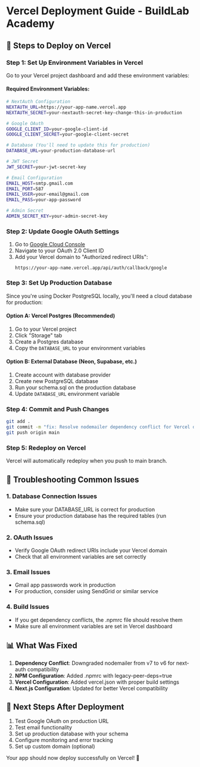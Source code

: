 # Vercel Deployment Guide - BuildLab Academy

## 🚀 Steps to Deploy on Vercel

### Step 1: Set Up Environment Variables in Vercel

Go to your Vercel project dashboard and add these environment variables:

#### Required Environment Variables:

```bash
# NextAuth Configuration
NEXTAUTH_URL=https://your-app-name.vercel.app
NEXTAUTH_SECRET=your-nextauth-secret-key-change-this-in-production

# Google OAuth
GOOGLE_CLIENT_ID=your-google-client-id
GOOGLE_CLIENT_SECRET=your-google-client-secret

# Database (You'll need to update this for production)
DATABASE_URL=your-production-database-url

# JWT Secret
JWT_SECRET=your-jwt-secret-key

# Email Configuration
EMAIL_HOST=smtp.gmail.com
EMAIL_PORT=587
EMAIL_USER=your-email@gmail.com
EMAIL_PASS=your-app-password

# Admin Secret
ADMIN_SECRET_KEY=your-admin-secret-key
```

### Step 2: Update Google OAuth Settings

1. Go to [Google Cloud Console](https://console.cloud.google.com/)
2. Navigate to your OAuth 2.0 Client ID
3. Add your Vercel domain to "Authorized redirect URIs":
   ```
   https://your-app-name.vercel.app/api/auth/callback/google
   ```

### Step 3: Set Up Production Database

Since you're using Docker PostgreSQL locally, you'll need a cloud database for production:

#### Option A: Vercel Postgres (Recommended)
1. Go to your Vercel project
2. Click "Storage" tab
3. Create a Postgres database
4. Copy the `DATABASE_URL` to your environment variables

#### Option B: External Database (Neon, Supabase, etc.)
1. Create account with database provider
2. Create new PostgreSQL database
3. Run your schema.sql on the production database
4. Update `DATABASE_URL` environment variable

### Step 4: Commit and Push Changes

```bash
git add .
git commit -m "fix: Resolve nodemailer dependency conflict for Vercel deployment"
git push origin main
```

### Step 5: Redeploy on Vercel

Vercel will automatically redeploy when you push to main branch.

## 🔧 Troubleshooting Common Issues

### 1. Database Connection Issues
- Make sure your DATABASE_URL is correct for production
- Ensure your production database has the required tables (run schema.sql)

### 2. OAuth Issues
- Verify Google OAuth redirect URIs include your Vercel domain
- Check that all environment variables are set correctly

### 3. Email Issues
- Gmail app passwords work in production
- For production, consider using SendGrid or similar service

### 4. Build Issues
- If you get dependency conflicts, the .npmrc file should resolve them
- Make sure all environment variables are set in Vercel dashboard

## 📊 What Was Fixed

1. **Dependency Conflict**: Downgraded nodemailer from v7 to v6 for next-auth compatibility
2. **NPM Configuration**: Added .npmrc with legacy-peer-deps=true
3. **Vercel Configuration**: Added vercel.json with proper build settings
4. **Next.js Configuration**: Updated for better Vercel compatibility

## 🎯 Next Steps After Deployment

1. Test Google OAuth on production URL
2. Test email functionality 
3. Set up production database with your schema
4. Configure monitoring and error tracking
5. Set up custom domain (optional)

Your app should now deploy successfully on Vercel! 🎉
